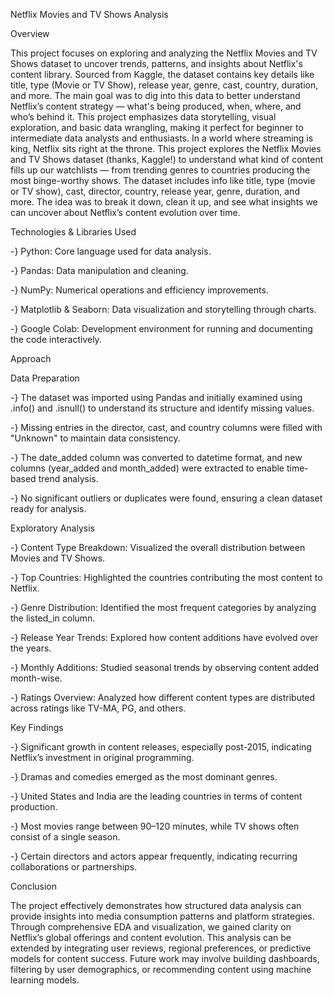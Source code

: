Netflix Movies and TV Shows Analysis  

Overview

This project focuses on exploring and analyzing the Netflix Movies and TV Shows dataset to uncover trends, patterns, and insights about Netflix's content library.
Sourced from Kaggle, the dataset contains key details like title, type (Movie or TV Show), release year, genre, cast, country, duration, and more. The main goal was to dig into this data to better understand Netflix’s content strategy — what's being produced, when, where, and who’s behind it.
This project emphasizes data storytelling, visual exploration, and basic data wrangling, making it perfect for beginner to intermediate data analysts and enthusiasts.
In a world where streaming is king, Netflix sits right at the throne. This project explores the Netflix Movies and TV Shows dataset (thanks, Kaggle!) to understand what kind of content fills up our watchlists — from trending genres to countries producing the most binge-worthy shows.
The dataset includes info like title, type (movie or TV show), cast, director, country, release year, genre, duration, and more. The idea was to break it down, clean it up, and see what insights we can uncover about Netflix’s content evolution over time.



Technologies & Libraries Used


-} Python: Core language used for data analysis.

-} Pandas: Data manipulation and cleaning.

-} NumPy: Numerical operations and efficiency improvements.

-} Matplotlib & Seaborn: Data visualization and storytelling through charts.

-} Google Colab: Development environment for running and documenting the code interactively.





Approach

Data Preparation

-} The dataset was imported using Pandas and initially examined using .info() and .isnull() to understand its structure and identify missing values.

-} Missing entries in the director, cast, and country columns were filled with "Unknown" to maintain data consistency.

-} The date_added column was converted to datetime format, and new columns (year_added and month_added) were extracted to enable time-based trend analysis.

-} No significant outliers or duplicates were found, ensuring a clean dataset ready for analysis.




Exploratory Analysis


-} Content Type Breakdown: Visualized the overall distribution between Movies and TV Shows.

-} Top Countries: Highlighted the countries contributing the most content to Netflix.

-} Genre Distribution: Identified the most frequent categories by analyzing the listed_in column.

-} Release Year Trends: Explored how content additions have evolved over the years. 

-} Monthly Additions: Studied seasonal trends by observing content added month-wise.

-} Ratings Overview: Analyzed how different content types are distributed across ratings like TV-MA, PG, and others.



Key Findings


-} Significant growth in content releases, especially post-2015, indicating Netflix’s investment in original programming.

-} Dramas and comedies emerged as the most dominant genres.

-} United States and India are the leading countries in terms of content production.

-} Most movies range between 90–120 minutes, while TV shows often consist of a single season.

-} Certain directors and actors appear frequently, indicating recurring collaborations or partnerships.




Conclusion



The project effectively demonstrates how structured data analysis can provide insights into media consumption patterns and platform strategies. Through comprehensive EDA and visualization, we gained clarity on Netflix’s global offerings and content evolution. This analysis can be extended by integrating user reviews, regional preferences, or predictive models for content success. Future work may involve building dashboards, filtering by user demographics, or recommending content using machine learning models.


